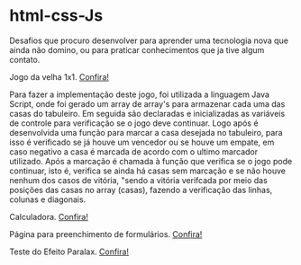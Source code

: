 # html-css-Js

Desafios que procuro desenvolver para aprender uma tecnologia nova que ainda não domino, ou para praticar conhecimentos que ja tive algum contato.

Jogo da velha 1x1. <a href="https://andersonalbuqq.github.io/Mini-Desafios/jogo%20da%20velha/" target="_blank"> Confira!</a>

Para fazer a implementação deste jogo, foi utilizada a linguagem Java Script, onde foi gerado um array de array's para armazenar cada uma das casas do tabuleiro. Em seguida são declaradas e inicializadas as variáveis de controle para verificação se o jogo deve continuar. Logo após é desenvolvida uma função para marcar a casa desejada no tabuleiro, para isso é verificado se já houve um vencedor ou se houve um empate, em caso negativo a casa é marcada de acordo com o ultimo marcador utilizado. Após a marcação é chamada à função que verifica se o jogo pode continuar, isto é, verifica se ainda há casas sem marcação e se não houve nenhum dos casos de vitória, "sendo a vitória verifcada por meio das posições das casas no array (casas), fazendo a verificação das linhas, colunas e diagonais.

Calculadora. <a href="https://andersonalbuqq.github.io/Mini-Desafios/teste%20calculadora/" target="_blank"> Confira!</a>

Página para preenchimento de formulários. <a href="https://andersonalbuqq.github.io/Mini-Desafios/formulario/" target="_blank"> Confira!</a>

Teste do Efeito Paralax. <a href="https://andersonalbuqq.github.io/Mini-Desafios/Parallax/" target="_blank"> Confira!</a>